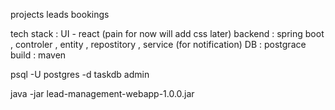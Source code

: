 projects
leads
bookings


tech stack :
UI - react (pain for now will add css later)
backend : spring boot , controler , entity , repostitory , service (for notification)
DB : postgrace 
build : maven

psql -U postgres -d taskdb
admin

java -jar lead-management-webapp-1.0.0.jar  